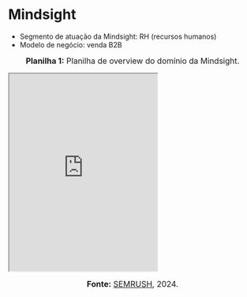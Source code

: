 # Mindsight

- Segmento de atuação da Mindsight: RH (recursos humanos)
- Modelo de negócio: venda B2B

<font size="3"><p style="text-align: center"><b>Planilha 1:</b> Planilha de overview do domínio da Mindsight.</p></font>

<iframe src="https://docs.google.com/spreadsheets/d/e/2PACX-1vTGP-BesLmxgIWFrD2g81P2suHkgUWXs_hZbRvX7CQzuJ6dd8OfdUnD8imWxd_zQDOVhI3njLQ39rni/pubhtml?widget=true&amp;headers=false" height="400px"></iframe>

<font size="3"><p style="text-align: center"><b>Fonte:</b> [SEMRUSH](https://www.semrush.com/), 2024.</p></font>
